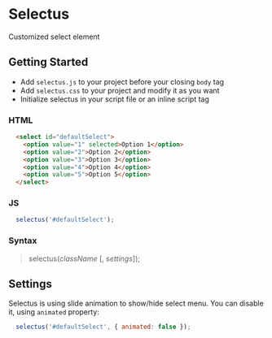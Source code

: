 # Selectus
Customized select element

## Getting Started

- Add `selectus.js` to your project before your closing `body` tag
- Add `selectus.css` to your project and modify it as you want
- Initialize selectus in your script file or an inline script tag
### HTML
```html
  <select id="defaultSelect">
    <option value="1" selected>Option 1</option>
    <option value="2">Option 2</option>
    <option value="3">Option 3</option>
    <option value="4">Option 4</option>
    <option value="5">Option 5</option>
  </select>
```
### JS
```javascript
  selectus('#defaultSelect');
```

### Syntax
> selectus(*className* [, *settings*]);

## Settings
Selectus is using slide animation to show/hide select menu. You can disable it, using `animated` property:
```javascript
  selectus('#defaultSelect', { animated: false });
```
